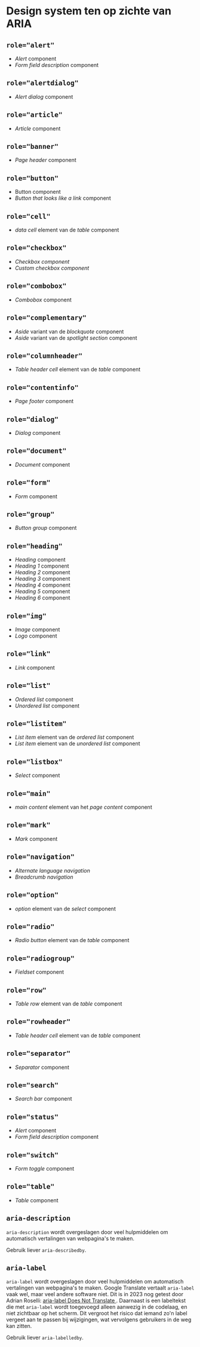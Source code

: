 <!-- @license CC0-1.0 -->

# Design system ten op zichte van ARIA

## `role="alert"`

- _Alert_ component
- _Form field description_ component

## `role="alertdialog"`

- _Alert dialog_ component

## `role="article"`

- _Article_ component

## `role="banner"`

- _Page header_ component

## `role="button"`

- Button component
- _Button that looks like a link_ component

## `role="cell"`

- _data cell_ element van de _table_ component

## `role="checkbox"`

- _Checkbox component_
- _Custom checkbox component_

## `role="combobox"`

- _Combobox_ component

## `role="complementary"`

- _Aside_ variant van de _blockquote_ component
- _Aside_ variant van de _spotlight section_ component

## `role="columnheader"`

- _Table header cell_ element van de _table_ component

## `role="contentinfo"`

- _Page footer_ component

## `role="dialog"`

- _Dialog_ component

## `role="document"`

- _Document_ component

## `role="form"`

- _Form_ component

## `role="group"`

- _Button group_ component

## `role="heading"`

- _Heading_ component
- _Heading 1_ component
- _Heading 2_ component
- _Heading 3_ component
- _Heading 4_ component
- _Heading 5_ component
- _Heading 6_ component

## `role="img"`

- _Image_ component
- _Logo_ component

## `role="link"`

- _Link_ component

## `role="list"`

- _Ordered list_ component
- _Unordered list_ component

## `role="listitem"`

- _List item_ element van de _ordered list_ component
- _List item_ element van de _unordered list_ component

## `role="listbox"`

- _Select_ component

## `role="main"`

- _main content_ element van het _page content_ component

## `role="mark"`

- _Mark_ component

## `role="navigation"`

- _Alternate language navigation_
- _Breadcrumb navigation_

## `role="option"`

- _option_ element van de _select_ component

## `role="radio"`

- _Radio button_ element van de _table_ component

## `role="radiogroup"`

- _Fieldset_ component

## `role="row"`

- _Table row_ element van de _table_ component

## `role="rowheader"`

- _Table header cell_ element van de _table_ component

## `role="separator"`

- _Separator_ component

## `role="search"`

- _Search bar_ component

## `role="status"`

- _Alert_ component
- _Form field description_ component

## `role="switch"`

- _Form toggle_ component

## `role="table"`

- _Table_ component

## `aria-description`

`aria-description` wordt overgeslagen door veel hulpmiddelen om automatisch vertalingen van webpagina's te maken.

Gebruik liever `aria-describedby`.

## `aria-label`

`aria-label` wordt overgeslagen door veel hulpmiddelen om automatisch vertalingen van webpagina's te maken. Google Translate vertaalt `aria-label` vaak wel, maar veel andere software niet. Dit is in 2023 nog getest door Adrian Roselli: [aria-label Does Not Translate
](https://adrianroselli.com/2019/11/aria-label-does-not-translate.html).
Daarnaast is een labeltekst die met `aria-label` wordt toegevoegd alleen aanwezig in de codelaag, en niet zichtbaar op het scherm. Dit vergroot het risico dat iemand zo'n label vergeet aan te passen bij wijzigingen, wat vervolgens gebruikers in de weg kan zitten.

Gebruik liever `aria-labelledby`.
